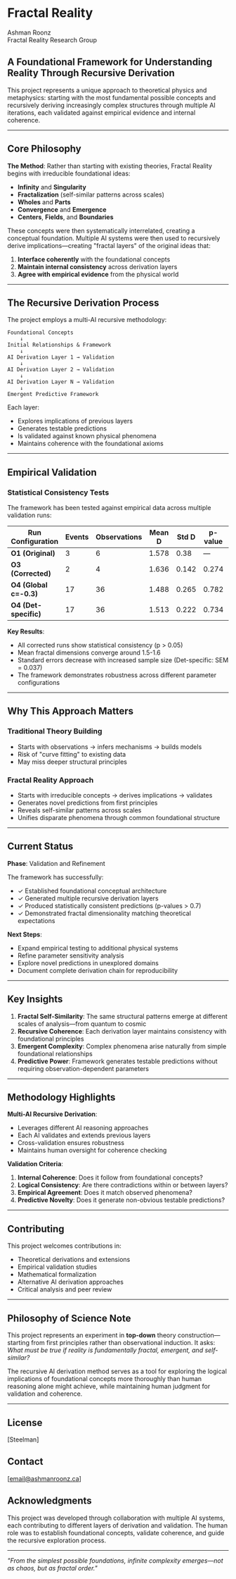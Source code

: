 # Fractal Reality

Ashman Roonz\
Fractal Reality Research Group

## A Foundational Framework for Understanding Reality Through Recursive Derivation

This project represents a unique approach to theoretical physics and metaphysics: starting with the most fundamental possible concepts and recursively deriving increasingly complex structures through multiple AI iterations, each validated against empirical evidence and internal coherence.

---

## Core Philosophy

**The Method**: Rather than starting with existing theories, Fractal Reality begins with irreducible foundational ideas:

- **Infinity** and **Singularity**
- **Fractalization** (self-similar patterns across scales)
- **Wholes** and **Parts**
- **Convergence** and **Emergence**
- **Centers**, **Fields**, and **Boundaries**

These concepts were then systematically interrelated, creating a conceptual foundation. Multiple AI systems were then used to recursively derive implications—creating "fractal layers" of the original ideas that:

1. **Interface coherently** with the foundational concepts
2. **Maintain internal consistency** across derivation layers
3. **Agree with empirical evidence** from the physical world

---

## The Recursive Derivation Process

The project employs a multi-AI recursive methodology:

```
Foundational Concepts
    ↓
Initial Relationships & Framework
    ↓
AI Derivation Layer 1 → Validation
    ↓
AI Derivation Layer 2 → Validation
    ↓
AI Derivation Layer N → Validation
    ↓
Emergent Predictive Framework
```

Each layer:
- Explores implications of previous layers
- Generates testable predictions
- Is validated against known physical phenomena
- Maintains coherence with the foundational axioms

---

## Empirical Validation

### Statistical Consistency Tests

The framework has been tested against empirical data across multiple validation runs:

| Run Configuration | Events | Observations | Mean D | Std D | p-value | Consistent |
|------------------|--------|--------------|--------|-------|---------|------------|
| **O1 (Original)** | 3 | 6 | 1.578 | 0.38 | — | ? |
| **O3 (Corrected)** | 2 | 4 | 1.636 | 0.142 | 0.274 | ✓ |
| **O4 (Global c=-0.3)** | 17 | 36 | 1.488 | 0.265 | 0.782 | ✓ |
| **O4 (Det-specific)** | 17 | 36 | 1.513 | 0.222 | 0.734 | ✓ |

**Key Results**:
- All corrected runs show statistical consistency (p > 0.05)
- Mean fractal dimensions converge around 1.5-1.6
- Standard errors decrease with increased sample size (Det-specific: SEM = 0.037)
- The framework demonstrates robustness across different parameter configurations

---

## Why This Approach Matters

### Traditional Theory Building
- Starts with observations → infers mechanisms → builds models
- Risk of "curve fitting" to existing data
- May miss deeper structural principles

### Fractal Reality Approach
- Starts with irreducible concepts → derives implications → validates
- Generates novel predictions from first principles
- Reveals self-similar patterns across scales
- Unifies disparate phenomena through common foundational structure

---


## Current Status

**Phase**: Validation and Refinement

The framework has successfully:
- ✓ Established foundational conceptual architecture
- ✓ Generated multiple recursive derivation layers
- ✓ Produced statistically consistent predictions (p-values > 0.7)
- ✓ Demonstrated fractal dimensionality matching theoretical expectations

**Next Steps**:
- Expand empirical testing to additional physical systems
- Refine parameter sensitivity analysis
- Explore novel predictions in unexplored domains
- Document complete derivation chain for reproducibility

---

## Key Insights

1. **Fractal Self-Similarity**: The same structural patterns emerge at different scales of analysis—from quantum to cosmic
2. **Recursive Coherence**: Each derivation layer maintains consistency with foundational principles
3. **Emergent Complexity**: Complex phenomena arise naturally from simple foundational relationships
4. **Predictive Power**: Framework generates testable predictions without requiring observation-dependent parameters

---

## Methodology Highlights

**Multi-AI Recursive Derivation**:
- Leverages different AI reasoning approaches
- Each AI validates and extends previous layers
- Cross-validation ensures robustness
- Maintains human oversight for coherence checking

**Validation Criteria**:
1. **Internal Coherence**: Does it follow from foundational concepts?
2. **Logical Consistency**: Are there contradictions within or between layers?
3. **Empirical Agreement**: Does it match observed phenomena?
4. **Predictive Novelty**: Does it generate non-obvious testable predictions?

---

## Contributing

This project welcomes contributions in:
- Theoretical derivations and extensions
- Empirical validation studies
- Mathematical formalization
- Alternative AI derivation approaches
- Critical analysis and peer review

---

## Philosophy of Science Note

This project represents an experiment in **top-down** theory construction—starting from first principles rather than observational induction. It asks: *What must be true if reality is fundamentally fractal, emergent, and self-similar?*

The recursive AI derivation method serves as a tool for exploring the logical implications of foundational concepts more thoroughly than human reasoning alone might achieve, while maintaining human judgment for validation and coherence.

---

## License

[Steelman]

## Contact

[email@ashmanroonz.ca]
## Acknowledgments

This project was developed through collaboration with multiple AI systems, each contributing to different layers of derivation and validation. The human role was to establish foundational concepts, validate coherence, and guide the recursive exploration process.

---

*"From the simplest possible foundations, infinite complexity emerges—not as chaos, but as fractal order."*
